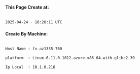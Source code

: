 
   
#### This Page Create at:

```bash

2025-04-24 - 16:28:11 UTC

```

#### Create By Machine:

```bash

Host Name : fv-az1335-760

platform  : Linux-6.11.0-1012-azure-x86_64-with-glibc2.39

Ip Local  : 10.1.0.216

```

